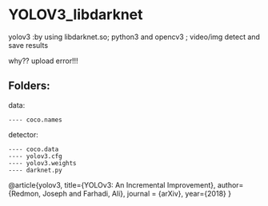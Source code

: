 # YOLOV3_libdarknet
yolov3 :by using libdarknet.so; python3 and opencv3 ; video/img detect and save results

why?? upload error!!!

Folders: 
-------

  data: 
  
    ---- coco.names
    
  detector:
  
    ---- coco.data
    ---- yolov3.cfg
    ---- yolov3.weights
    ---- darknet.py
    
    
    
    
    
    

@article{yolov3,
  title={YOLOv3: An Incremental Improvement},
  author={Redmon, Joseph and Farhadi, Ali},
  journal = {arXiv},
  year={2018}
}


